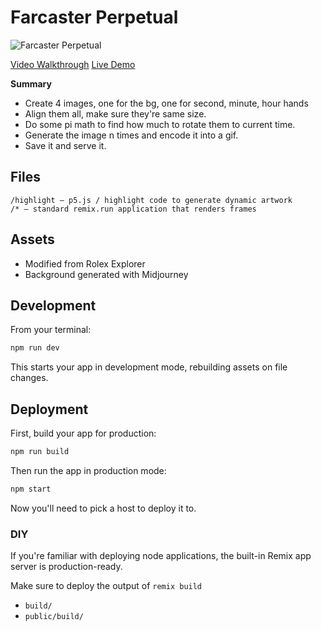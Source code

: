 # Farcaster Perpetual

![Farcaster Perpetual](https://highlight-creator-assets.highlight.xyz/main/image/020701a5-7afa-4607-a2c7-16c89c63f332.png)

[Video Walkthrough](https://warpcast.com/jtgi/0x41b0c63d)
[Live Demo](https://warpcast.com/jtgi/0x571cd1e8)

**Summary**

- Create 4 images, one for the bg, one for second, minute, hour hands
- Align them all, make sure they're same size.
- Do some pi math to find how much to rotate them to current time.
- Generate the image n times and encode it into a gif.
- Save it and serve it.

## Files

```
/highlight – p5.js / highlight code to generate dynamic artwork
/* – standard remix.run application that renders frames
```

## Assets

- Modified from Rolex Explorer
- Background generated with Midjourney

## Development

From your terminal:

```sh
npm run dev
```

This starts your app in development mode, rebuilding assets on file changes.

## Deployment

First, build your app for production:

```sh
npm run build
```

Then run the app in production mode:

```sh
npm start
```

Now you'll need to pick a host to deploy it to.

### DIY

If you're familiar with deploying node applications, the built-in Remix app server is production-ready.

Make sure to deploy the output of `remix build`

- `build/`
- `public/build/`
